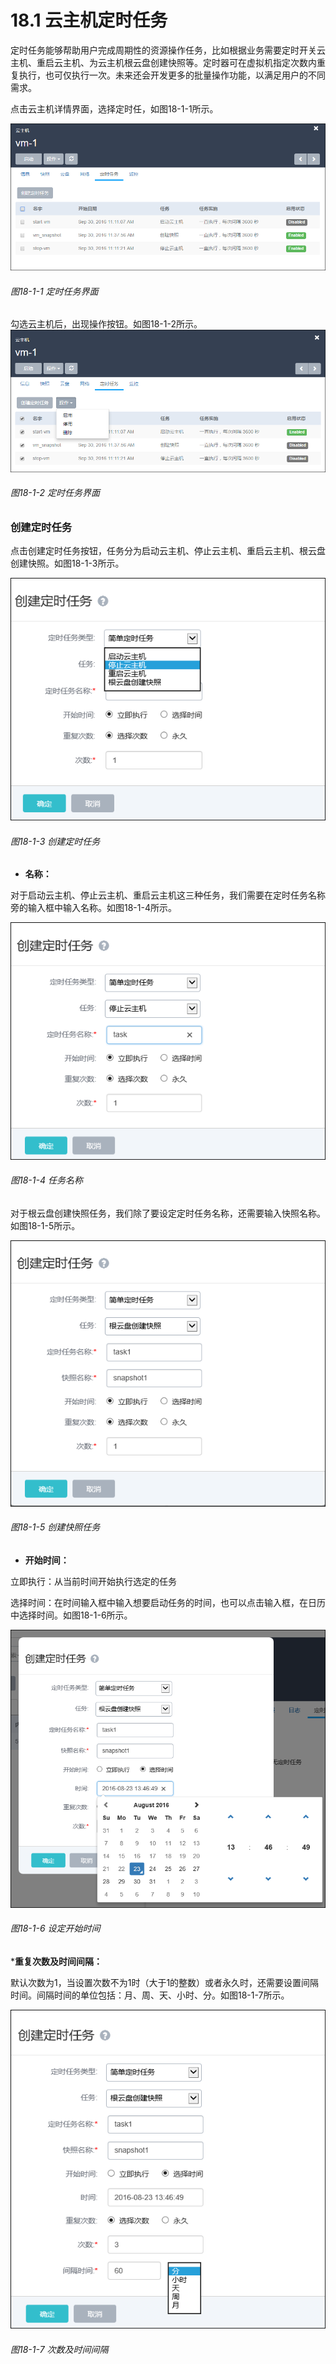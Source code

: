 # 18.1 云主机定时任务

定时任务能够帮助用户完成周期性的资源操作任务，比如根据业务需要定时开关云主机、重启云主机、为云主机根云盘创建快照等。定时器可在虚拟机指定次数内重复执行，也可仅执行一次。未来还会开发更多的批量操作功能，以满足用户的不同需求。

点击云主机详情界面，选择定时任，如图18-1-1所示。

![png](../images/18-1-1.png "图18-1-1 定时任务界面")

###### 图18-1-1 定时任务界面

勾选云主机后，出现操作按钮。如图18-1-2所示。
![png](../images/18-1-2.png "图18-1-2 定时任务界面")

###### 图18-1-2 定时任务界面


### 创建定时任务

点击创建定时任务按钮，任务分为启动云主机、停止云主机、重启云主机、根云盘创建快照。如图18-1-3所示。

![png](../images/18-1-3.png "图18-1-3 创建定时任务")

###### 图18-1-3 创建定时任务

* **名称：**

对于启动云主机、停止云主机、重启云主机这三种任务，我们需要在定时任务名称旁的输入框中输入名称。如图18-1-4所示。

![png](../images/18-1-4.png "图18-1-4 任务名称")

###### 图18-1-4 任务名称

对于根云盘创建快照任务，我们除了要设定定时任务名称，还需要输入快照名称。如图18-1-5所示。

![png](../images/18-1-5.png "图18-1-5 创建快照任务")

###### 图18-1-5 创建快照任务

* **开始时间：**

立即执行：从当前时间开始执行选定的任务

选择时间：在时间输入框中输入想要启动任务的时间，也可以点击输入框，在日历中选择时间。如图18-1-6所示。

![png](../images/18-1-6.png "图18-1-6 设定开始时间")

###### 图18-1-6 设定开始时间


***重复次数及时间间隔：**

默认次数为1，当设置次数不为1时（大于1的整数）或者永久时，还需要设置间隔时间。间隔时间的单位包括：月、周、天、小时、分。如图18-1-7所示。

![png](../images/18-1-7.png "图18-1-7 次数及时间间隔")

###### 图18-1-7 次数及时间间隔


